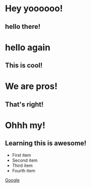 # Hey yoooooo!
## hello there!
# hello again
## This is cool!
# We are pros!
## That's right!
# Ohhh my!
## Learning this is awesome!


* First item
* Second item
* Third item
* Fourth item

[Google](https://google.com)
